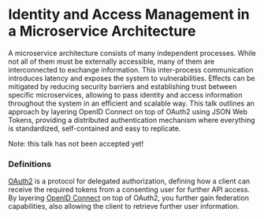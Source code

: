 # Identity and Access Management in a Microservice Architecture

A microservice architecture consists of many independent processes. While not all of them must be externally accessible, many of them are interconnected to exchange information. This inter-process communication introduces latency and exposes the system to vulnerabilities. Effects can be mitigated by reducing security barriers and establishing trust between specific microservices, allowing to pass identity and access information throughout the system in an efficient and scalable way. This talk outlines an approach by layering OpenID Connect on top of OAuth2 using JSON Web Tokens, providing a distributed authentication mechanism where everything is standardized, self-contained and easy to replicate.

Note: this talk has not been accepted yet!

### Definitions

[OAuth2](http://oauth.net/2/) is a protocol for delegated authorization, defining how a client can receive the required tokens from a consenting user for further API access. By layering [OpenID Connect](http://openid.net/connect/) on top of OAuth2, you further gain federation capabilities, also allowing the client to retrieve further user information.

